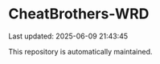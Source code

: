 # CheatBrothers-WRD

Last updated: 2025-06-09 21:43:45

This repository is automatically maintained.
